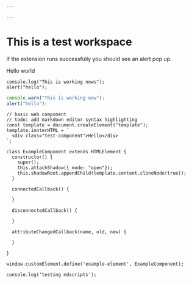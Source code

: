 ```yaml
---

---
```



# This is a test workspace

If the extension runs successfully you should see an alert pop up.

<word-count>
 Hello world
</word-count>

```js-exec
console.log("This is working nows");
alert("hello");

```

```js
console.warn("This is working now");
alert("hello");
```

```js-exec
// basic web component
// todo: add markdown editor syntax highlighting
const template = document.createElement("template");
template.innterHTML = `
  <div class="test-component">Hello</div>
`;

class ExampleComponent extends HTMLElement {
  constructor() {
    super();
    this.attachShadow({ mode: "open"});
    this.shadowRoot.appendChild(template.content.cloneNode(true));
  }

  connectedCallback() {

  }

  disconnectedCallback() {

  }

  attributeChangedCallback(name, old, new) {

  }

}
```

```mdscript
window.customElement.define('example-element', ExampleComponent);

```

```mdscript
console.log('testing mdscripts');
```

<example-element />


